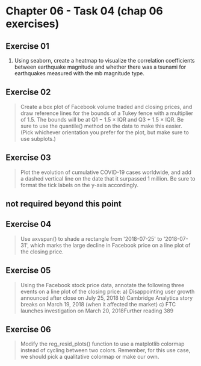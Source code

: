 # Chapter 06 - Task 04 (chap 06 exercises)

## Exercise 01

1. Using seaborn, create a heatmap to visualize the correlation coefficients between earthquake magnitude and whether there was a tsunami for earthquakes measured with the mb magnitude type.

## Exercise 02

> Create a box plot of Facebook volume traded and closing prices, and draw reference lines for the bounds of a Tukey fence with a multiplier of 1.5. The bounds will be at Q1 − 1.5 × IQR and Q3 + 1.5 × IQR. Be sure to use the quantile() method on the data to make this easier. (Pick whichever orientation you prefer for the plot, but make sure to use subplots.)

## Exercise 03

> Plot the evolution of cumulative COVID-19 cases worldwide, and add a dashed vertical line on the date that it surpassed 1 million. Be sure to format the tick labels on the y-axis accordingly.

## not required beyond this point

## Exercise 04

> Use axvspan() to shade a rectangle from '2018-07-25' to '2018-07-31', which marks the large decline in Facebook price on a line plot of the closing price.

## Exercise 05

> Using the Facebook stock price data, annotate the following three events on a line plot of the closing price:
a) Disappointing user growth announced after close on July 25, 2018
b) Cambridge Analytica story breaks on March 19, 2018 (when it affected the market)
c) FTC launches investigation on March 20, 2018Further reading 389

## Exercise 06

> Modify the reg_resid_plots() function to use a matplotlib colormap instead of cycling between two colors. Remember, for this use case, we should pick a qualitative colormap or make our own.
